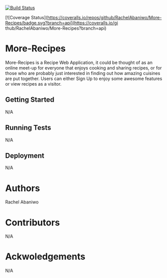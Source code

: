 [![Build Status](https://travis-ci.org/RachelAbaniwo/More-Recipes.svg?branch=api)](https://travis-ci.org/RachelAbaniwo/More-Recipes)

[![Coverage Status](https://coveralls.io/repos/github/RachelAbaniwo/More-Recipes/badge.svg?branch=api](https://coveralls.io/gi
thub/RachelAbaniwo/More-Recipes?branch=api)
# More-Recipes
More-Recipes is a Recipe Web Application, it could be thought of as an online meet-up for everyone that enjoys cooking and sharing recipes, or for those who are probably just interested in finding out how amazing cuisines are put together. Users can either Sign Up to enjoy some awesome features or view recipes as a visitor.

## Getting Started
N/A

## Running Tests
N/A

## Deployment
N/A

# Authors
Rachel Abaniwo

# Contributors
N/A

# Ackwoledgements
N/A

